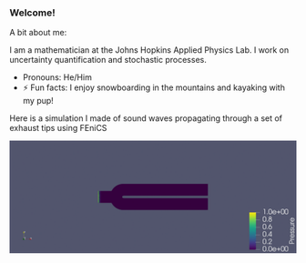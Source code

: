 ### Welcome!


A bit about me:

I am a mathematician at the Johns Hopkins Applied Physics Lab.
I work on uncertainty quantification and stochastic processes.

- Pronouns: He/Him
- ⚡ Fun facts: I enjoy snowboarding in the mountains and kayaking with my pup!

Here is a simulation I made of sound waves propagating through a set of exhaust tips using FEniCS

![Modelling sound waves in a set of exhaust tips](exhaust-init.gif)
